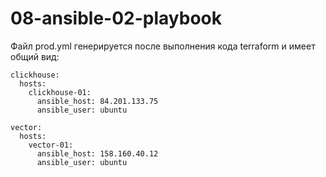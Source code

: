 # 08-ansible-02-playbook

Файл prod.yml генерируется после выполнения кода terraform и имеет общий вид:
```
clickhouse:
  hosts:
    clickhouse-01: 
      ansible_host: 84.201.133.75
      ansible_user: ubuntu
  
vector:
  hosts:
    vector-01: 
      ansible_host: 158.160.40.12
      ansible_user: ubuntu
```
